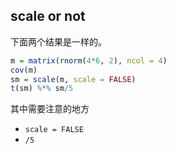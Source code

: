 ## scale or not

下面两个结果是一样的。

```r
m = matrix(rnorm(4*6, 2), ncol = 4)
cov(m)
sm = scale(m, scale = FALSE)
t(sm) %*% sm/5
```

其中需要注意的地方

- `scale = FALSE`
- `/5`

